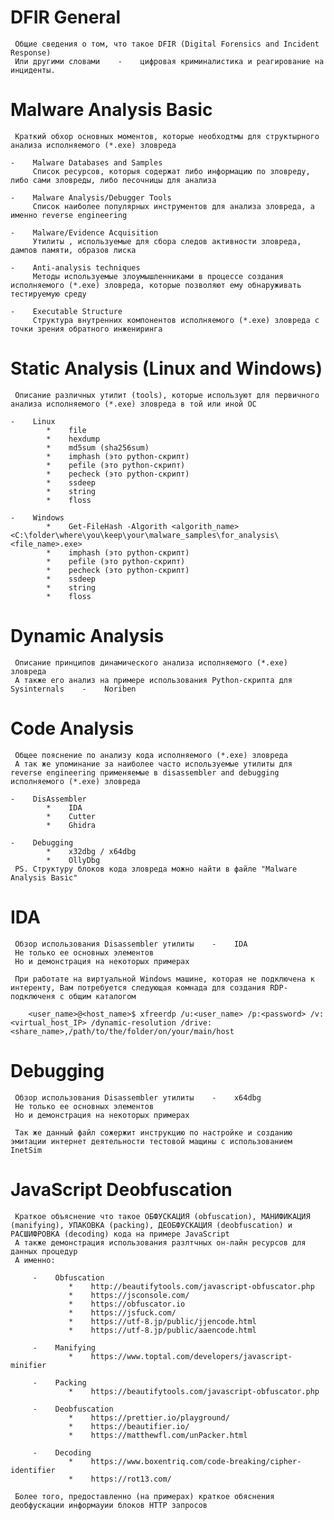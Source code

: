 #    DFIR General
     Общие сведения о том, что такое DFIR (Digital Forensics and Incident Response)
     Или другими словами    -    цифровая криминалистика и реагирование на инциденты.

#    Malware Analysis Basic
     Краткий обхор основных моментов, которые необходтмы для структырного анализа исполняемого (*.exe) зловреда

    -    Malware Databases and Samples
         Список ресурсов, которыя содержат либо информацию по зловреду, либо сами зловреды, либо песочницы для анализа

    -    Malware Analysis/Debugger Tools
         Список наиболее популярных инструментов для анализа зловреда, а именно reverse engineering

    -    Malware/Evidence Acquisition
         Утилиты , используемые для сбора следов активности зловреда, дампов памяти, образов лиска

    -    Anti-analysis techniques
         Методы используемые злоумышленниками в процессе создания исполняемого (*.exe) зловреда, которые позволяют ему обнаруживать тестируемую среду

    -    Executable Structure
         Структура внутренних компонентов исполняемого (*.exe) зловреда с точки зрения обратного инжениринга

#    Static Analysis (Linux and Windows)
     Описание различных утилит (tools), которые используют для первичного анализа исполняемого (*.exe) зловреда в той или иной ОС

    -    Linux
            *    file
            *    hexdump
            *    md5sum (sha256sum)
            *    imphash (это python-скрипт)
            *    pefile (это python-скрипт)
            *    pecheck (это python-скрипт)
            *    ssdeep
            *    string
            *    floss

    -    Windows
            *    Get-FileHash -Algorith <algorith_name> <C:\folder\where\you\keep\your\malware_samples\for_analysis\<file_name>.exe>
            *    imphash (это python-скрипт)
            *    pefile (это python-скрипт)
            *    pecheck (это python-скрипт)
            *    ssdeep
            *    string
            *    floss

#    Dynamic Analysis
     Описание принципов динамического анализа исполняемого (*.exe) зловреда
     А также его анализ на примере использования Python-скрипта для Sysinternals    -    Noriben

#    Code Analysis
     Общее пояснение по анализу кода исполняемого (*.exe) зловреда
     А так же упоминание за наиболее часто используемые утилиты для reverse engineering применяемые в disassembler and debugging исполняемого (*.exe) зловреда

    -    DisAssembler
            *    IDA
            *    Cutter
            *    Ghidra

    -    Debugging
            *    x32dbg / x64dbg
            *    OllyDbg
     PS. Структуру блоков кода зловреда можно найти в файле "Malware Analysis Basic"

#    IDA
     Обзор использования Disassembler утилиты    -    IDA
     Не только ее основных элементов
     Но и демонстрация на некоторых примерах

     При работате на виртуальной Windows машине, которая не подключена к интеренту, Вам потребуется следующая комнада для создания RDP-подключеня с общим каталогом

        <user_name>@<host_name>$ xfreerdp /u:<user_name> /p:<password> /v:<virtual_host_IP> /dynamic-resolution /drive:<share_name>,/path/to/the/folder/on/your/main/host

#    Debugging
     Обзор использования Disassembler утилиты    -    x64dbg
     Не только ее основных элементов
     Но и демонстрация на некоторых примерах

     Так же данный файл сожержит инструкцию по настройке и созданию эмитации интернет деятельности тестовой мащины с использованием InetSim

#    JavaScript Deobfuscation
     Краткое объяснение что такое ОБФУСКАЦИЯ (obfuscation), МАНИФИКАЦИЯ (manifying), УПАКОВКА (packing), ДЕОБФУСКАЦИЯ (deobfuscation) и РАСШИФРОВКА (decoding) кода на примере JavaScript
     А также демонстрация использования разлтчных он-лайн ресурсов для данных процедур
     А именно:

         -    Obfuscation
                 *    http://beautifytools.com/javascript-obfuscator.php
                 *    https://jsconsole.com/
                 *    https://obfuscator.io
                 *    https://jsfuck.com/
                 *    https://utf-8.jp/public/jjencode.html
                 *    https://utf-8.jp/public/aaencode.html

         -    Manifying
                 *    https://www.toptal.com/developers/javascript-minifier

         -    Packing
                 *    https://beautifytools.com/javascript-obfuscator.php

         -    Deobfuscation
                 *    https://prettier.io/playground/
                 *    https://beautifier.io/
                 *    https://matthewfl.com/unPacker.html

         -    Decoding
                 *    https://www.boxentriq.com/code-breaking/cipher-identifier
                 *    https://rot13.com/

     Более того, предоставленно (на примерах) краткое обяснения деобфускации информауии блоков HTTP запросов
